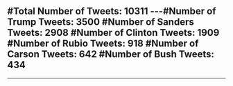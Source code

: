 #Total Number of Tweets: 10311 
---#Number of Trump Tweets: 3500
#Number of Sanders Tweets: 2908
#Number of Clinton Tweets: 1909
#Number of Rubio Tweets: 918
#Number of Carson Tweets: 642
#Number of Bush Tweets: 434
---
---
